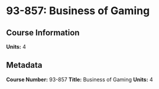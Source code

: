 # 93-857: Business of Gaming

## Course Information

**Units:** 4

## Metadata

**Course Number:** 93-857
**Title:** Business of Gaming
**Units:** 4
